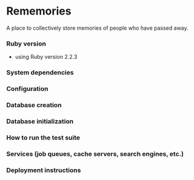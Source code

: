 # Rememories
A place to collectively store memories of people who have passed away.

### Ruby version
- using Ruby version 2.2.3

### System dependencies

### Configuration

### Database creation

### Database initialization

### How to run the test suite

### Services (job queues, cache servers, search engines, etc.)

### Deployment instructions
